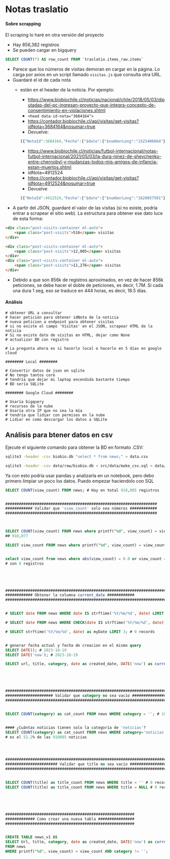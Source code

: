 # Notas traslatio

#### Sobre scrapping

El scraping lo haré en otra versión del proyecto


- Hay 856,382 registros
- Se pueden cargar en bigquery
```SQL
SELECT COUNT(*) AS row_count FROM `traslatio.items_raw.items`
```

- Parece que los números de visitas demoran en cargar en la página. Lo carga por axios en un script llamado `visitas.js` que consulta otra URL.
- Guardaré el id de cada nota
    - están en el header de la noticia. Por ejemplo:
        - https://www.biobiochile.cl/noticias/nacional/chile/2018/05/03/diputadas-del-pc-ingresan-proyecto-que-integra-concepto-de-consentimiento-en-violaciones.shtml
        - `<head data-id-nota="3684164">`
        - https://contador.biobiochile.cl/api/visitas/get-visitas?idNota=3684164&nosumar=true
        - Devuelve:
        ```js
        [{"NotaId":3684164,"Fecha":{"$date":{"$numberLong":"1525406664"}},"Categorias":["chile","region-metropolitana"],"Tags":["santiago","violacion","region-metropolitana","modificacion","consentimiento"],"Visitas":11300}]
        ````

        - https://www.biobiochile.cl/noticias/futbol-internacional/notas-futbol-internacional/2021/05/03/la-dura-ninez-de-shevchenko-entre-chernobyl-y-mudanzas-todos-mis-amigos-de-infancia-estan-muertos.shtml
        - idNota=4912524
        - https://contador.biobiochile.cl/api/visitas/get-visitas?idNota=4912524&nosumar=true
        - Devuelve
        ```js
        [{"NotaId":4912524,"Fecha":{"$date":{"$numberLong":"1620057501"}},"Categorias":["futbol-internacional","notas-futbol-internacional"],"Tags":["amigos","andriy-shevchenko","chernobyl","futbol","ucrania","union-sovietica"],"Visitas":7094}]
        ```
- A partir del JSON, guardaré el valor de las visitas (si no existe, podría entrar a scrapear el sitio web). La estructura para obtener ese dato luce de esta forma:
```html
<div class="post-visits-container ml-auto">
    <span class="post-visits">516</span> visitas
</div>

<div class="post-visits-container ml-auto">
    <span class="post-visits">12,005</span> visitas
</div>
<div class="post-visits-container ml-auto">
    <span class="post-visits">11,276</span> visitas
</div>
```

- Debido a que son 856k de registros aproximados, en vez de hacer 856k peticiones, se debe hacer el doble de peticiones, es decir, 1.7M. Si cada una dura 1 seg, eso se traduce en 444 horas, es decir, 18.5 días.


#### Análisis
```
# obtener URL a consultar
# hacer petición para obtener idNota de la noticia
# nueva peticion a endpoint para obtener visitas
# si no existe el campo 'Visitas' en el JSON, scrapear HTML de la noticia
# Si no existe dato de visitas en HTML, dejar como None
# actualizar BD con registro

# La pregunta ahora es si hacerlo local o hacerlo en 5 días en google cloud

######## Local ########

# Convertir datos de json en sqlite
# No tengo tantos core
# tendría que dejar mi laptop encendida bastante tiempo
# BD sería SQLite

######## Google Cloud ########

# Usaría bigquery
# recursos de la nube
# Usaría otra IP que no sea la mía
# tendría que lidiar con permisos en la nube
# Lidiar en como descargar los datos a SQLite
```


## Análisis para btener datos en csv

Ejecute el siguiente comando para obtener la BD en formato .CSV:

```bash
sqlite3 -header -csv biobio.db "select * from news;" > data.csv

sqlite3 -header -csv data/raw/biobio.db < src/data/make_csv.sql > data/raw/data.csv
```

Ya con esto podría usar pandas y analizarla en un notebook, pero debo primero limpiar un poco los datos. Puedo empezar haciendolo con SQL


```sql
SELECT COUNT(view_count) FROM news; # Hay en total 910,085 registros


###################################################################
############ Validar que 'view_count' solo sea números ############
###################################################################



SELECT COUNT(view_count) FROM news where printf("%d", view_count) = view_count;
## 910,077

SELECT view_count FROM news where printf("%d", view_count) = view_count; # selecciona solo los que son números


select view_count from news where abs(view_count) = 0.0 or view_count = '0' # esto me da los que tienen letras
# son 8 registros





##############################################################################
############ Obtener la columna current_date ############
##############################################################################


# SELECT date FROM news WHERE date IS strftime('%Y/%m/%d', date) LIMIT 200; # 0 records

# SELECT date FROM news WHERE CHECK(date IS strftime('%Y/%m/%d', date)) LIMIT 200; # error Result: near "CHECK": syntax error

# SELECT strftime('%Y/%m/%d', date) as myDate LIMIT 3; # 0 records


# generar fecha actual y fecha de creacion en el mismo query
SELECT DATE(); # 2023-10-19
SELECT DATE('now'); # 2023-10-19

SELECT url, title, category, date as created_date, DATE('now') as current_date, view_count from news;





##############################################################################
##################### Validar que category no sea vacío ######################
##############################################################################


SELECT COUNT(category) as cat_count FROM news WHERE category = ''; # 189 records son vacíos


#### ¿Cuántas noticias tienen solo la categoría de 'noticias'?
SELECT COUNT(category) as cat_count FROM news WHERE category='noticias'; # 475484 records
# es el 52.2% de las 910085 noticias




##############################################################################
####################### Validar que title no sea vacío #######################
##############################################################################


SELECT COUNT(title) as title_count FROM news WHERE title = '' # 0 records
SELECT COUNT(title) as title_count FROM news WHERE title = NULL # 0 records





#########################################################
############# Como crear una nueva tabla ################
#########################################################


CREATE TABLE news_v1 AS
SELECT Url, title, category, date as created_date, DATE('now') as current_date, view_count 
FROM news 
WHERE printf("%d", view_count) = view_count AND category != '';

```
